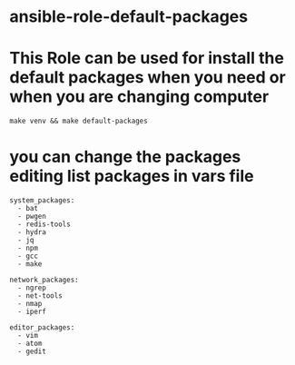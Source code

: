 # ansible-role-default-packages

# This Role can be used for install the default packages when you need or when you are changing computer

```
make venv && make default-packages
```

# you can change the packages editing list packages in vars file

```
system_packages:
  - bat
  - pwgen
  - redis-tools
  - hydra
  - jq
  - npm
  - gcc
  - make

network_packages:
  - ngrep
  - net-tools
  - nmap
  - iperf

editor_packages:
  - vim
  - atom
  - gedit

```
